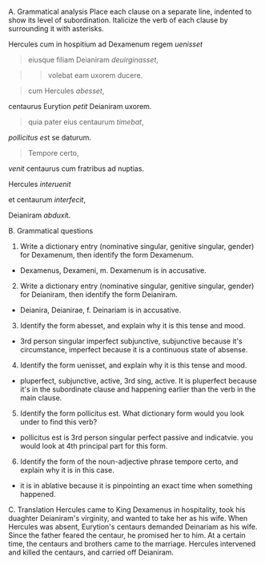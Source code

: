 A. Grammatical analysis
Place each clause on a separate line, indented to show its level of subordination. Italicize the verb of each clause by surrounding it with asterisks.

Hercules cum in hospitium ad Dexamenum regem *uenisset*

> eiusque filiam Deianiram *deuirginasset*, 

>> volebat eam uxorem ducere. 


> cum Hercules *abesset*, 

centaurus Eurytion *petit* Deianiram uxorem. 


> quia pater eius centaurum *timebat*,

*pollicitus es*t se daturum.


> Tempore certo, 

*venit* centaurus cum fratribus ad nuptias. 

Hercules *interuenit*

et centaurum *interfecit*, 

Deianiram *abduxi*t.

B. Grammatical questions
1. Write a dictionary entry (nominative singular, genitive singular, gender) for Dexamenum, then identify the form Dexamenum.
 - Dexamenus, Dexameni, m. Dexamenum is in accusative. 
 
2. Write a dictionary entry (nominative singular, genitive singular, gender) for Deianiram, then identify the form Deianiram.
- Deianira, Deianirae, f. Deinariam is in accusative. 

3. Identify the form abesset, and explain why it is this tense and mood.
- 3rd person singular imperfect subjunctive, subjunctive because it's circumstance, imperfect because it is a continuous state of absense. 

4. Identify the form uenisset, and explain why it is this tense and mood.
- pluperfect, subjunctive, active, 3rd sing, active. It is pluperfect because it's in the subordinate clause and happening earlier than the verb in the main clause. 

5. Identify the form pollicitus est. What dictionary form would you look under to find this verb?
- pollicitus est is 3rd person singular perfect passive and indicatvie. you would look at 4th principal part for this form. 

6. Identify the form of the noun-adjective phrase tempore certo, and explain why it is in this case.
- it is in ablative because it is pinpointing an exact time when something happened.

C. Translation
Hercules came to King Dexamenus in hospitality, took his duaghter Deianiram's virginity, and wanted to take her as his wife. When Hercules was absent, Eurytion's centaurs demanded Deinariam as his wife. Since the father feared the centaur, he promised her to him. At a certain time, the centaurs and brothers came to the marriage. Hercules intervened and killed the centaurs, and carried off Deianiram.

